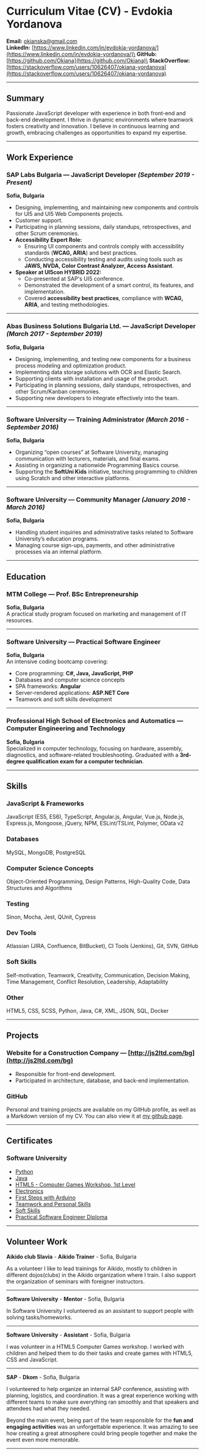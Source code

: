 # Curriculum Vitae (CV) - Evdokia Yordanova

**Email:** [okianska@gmail.com](mailto\:okianska@gmail.com)\
**LinkedIn:** [https://www.linkedin.com/in/evdokia-yordanova/](https://www.linkedin.com/in/evdokia-yordanova/)\
**GitHub:** [https://github.com/Okiana](https://github.com/Okiana)\
**StackOverflow:** [https://stackoverflow.com/users/10626407/okiana-yordanova](https://stackoverflow.com/users/10626407/okiana-yordanova)

---

## Summary

Passionate JavaScript developer with experience in both front-end and back-end development. I thrive in dynamic environments where teamwork fosters creativity and innovation. I believe in continuous learning and growth, embracing challenges as opportunities to expand my expertise.

---

## Work Experience

### SAP Labs Bulgaria — JavaScript Developer *(September 2019 - Present)*

**Sofia, Bulgaria**

- Designing, implementing, and maintaining new components and controls for UI5 and UI5 Web Components projects.
- Customer support.
- Participating in planning sessions, daily standups, retrospectives, and other Scrum ceremonies.
- **Accessibility Expert Role:**
  - Ensuring UI components and controls comply with accessibility standards (**WCAG, ARIA**) and best practices.
  - Conducting accessibility testing and audits using tools such as **JAWS, NVDA, Color Contrast Analyzer, Access Assistant**.
- **Speaker at UI5con HYBRID 2022:**
  - Co-presented at SAP's UI5 conference.
  - Demonstrated the development of a smart control, its features, and implementation.
  - Covered **accessibility best practices**, compliance with **WCAG, ARIA**, and testing methodologies.

---

### Abas Business Solutions Bulgaria Ltd. — JavaScript Developer *(March 2017 - September 2019)*

**Sofia, Bulgaria**

- Designing, implementing, and testing new components for a business process modeling and optimization product.
- Implementing data storage solutions with OCR and Elastic Search.
- Supporting clients with installation and usage of the product.
- Participating in planning sessions, daily standups, retrospectives, and other Scrum/Kanban ceremonies.
- Supporting new developers to integrate effectively into the team.

---

### Software University — Training Administrator *(March 2016 - September 2016)*

**Sofia, Bulgaria**

- Organizing “open courses” at Software University, managing communication with lecturers, materials, and final exams.
- Assisting in organizing a nationwide Programming Basics course.
- Supporting the **SoftUni Kids** initiative, teaching programming to children using Scratch and other interactive platforms.

---

### Software University — Community Manager *(January 2016 - March 2016)*

**Sofia, Bulgaria**

- Handling student inquiries and administrative tasks related to Software University’s education programs.
- Managing course sign-ups, payments, and other administrative processes via an internal platform.

---

## Education

### **MTM College** — Prof. BSc Entrepreneurship

**Sofia, Bulgaria**\
A practical study program focused on marketing and management of IT resources.

---

### **Software University** — Practical Software Engineer

**Sofia, Bulgaria**\
An intensive coding bootcamp covering:

- Core programming: **C#, Java, JavaScript, PHP**
- Databases and computer science concepts
- SPA frameworks: **Angular**
- Server-rendered applications: **ASP.NET Core**
- Teamwork and soft skills development

---

### **Professional High School of Electronics and Automatics** — Computer Engineering and Technology

**Sofia, Bulgaria**\
Specialized in computer technology, focusing on hardware, assembly, diagnostics, and software-related troubleshooting. Graduated with a **3rd-degree qualification exam for a computer technician**.

---

## Skills

### **JavaScript & Frameworks**

JavaScript (ES5, ES6), TypeScript, Angular.js, Angular, Vue.js, Node.js, Express.js, Mongoose, jQuery, NPM, ESLint/TSLint, Polymer, OData v2

### **Databases**

MySQL, MongoDB, PostgreSQL

### **Computer Science Concepts**

Object-Oriented Programming, Design Patterns, High-Quality Code, Data Structures and Algorithms

### **Testing**

Sinon, Mocha, Jest, QUnit, Cypress

### **Dev Tools**

Atlassian (JIRA, Confluence, BitBucket), CI Tools (Jenkins), Git, SVN, GitHub

### **Soft Skills**

Self-motivation, Teamwork, Creativity, Communication, Decision Making, Time Management, Conflict Resolution, Leadership, Adaptability

### **Other**

HTML5, CSS, SCSS, Python, Java, C#, XML, JSON, SQL, Docker

---

## Projects

### **Website for a Construction Company** — [http://js2ltd.com/bg](http://js2ltd.com/bg)

- Responsible for front-end development.
- Participated in architecture, database, and back-end implementation.

### **GitHub**

Personal and training projects are available on my GitHub profile, as well as a Markdown version of my CV. 
You can also view it at [my github page](https://okiana.github.io/cv-assets/).

---

## Certificates

### **Software University**

- [Python](https://softuni.bg/certificates/details/13007/05640288)
- [Java](https://softuni.bg/certificates/details/4534/3bb79074)
- [HTML5 - Computer Games Workshop, 1st Level](https://softuni.bg/certificates/details/7826/d73d0e9a)
- [Electronics](https://softuni.bg/certificates/details/13841/aadd9a3e)
- [First Steps with Arduino](https://softuni.bg/certificates/details/6337/8ad5450b)
- [Teamwork and Personal Skills](https://softuni.bg/certificates/details/5534/464d4f16)
- [Soft Skills](https://softuni.bg/certificates/details/8069/5ea2234a)
- [Practical Software Engineer Diploma](https://softuni.bg/certificates/details/15870/ef2a0e72)

---

## Volunteer Work

**Aikido club Slavia** - **Aikido Trainer** - Sofia, Bulgaria

As a volunteer I like to lead trainings for Aikido, mostly to children in different dojos(clubs) in the Aikido organization where I train. I also support the organization of seminars with foreigner instructors.

---
**Software University** - **Mentor** - Sofia, Bulgaria

In Software University I volunteered as an assistant to support people with solving tasks/homeworks.

---
**Software University** - **Assistant** - Sofia, Bulgaria

I was volunteer in a HTML5 Computer Games workshop. I worked with children and helped them to do their tasks and create games with HTML5, CSS and JavaScript.

---

**SAP** - **Dkom** - Sofia, Bulgaria

I volunteered to help organize an internal SAP conference, assisting with planning, logistics, and coordination. It was a great experience working with different teams to make sure everything ran smoothly and that
speakers and attendees had what they needed. 

Beyond the main event, being part of the team responsible for the **fun and engaging activities** was an unforgettable experience. It was amazing to see how creating a great atmosphere could bring people together 
and make the event even more memorable.

---

